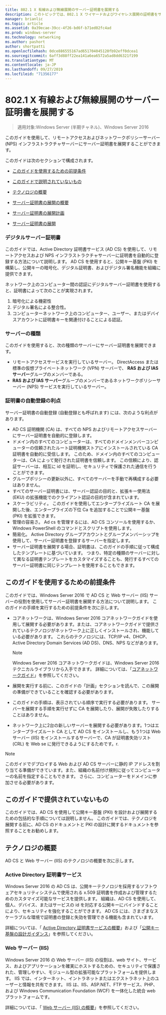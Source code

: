 ```yaml
---
title: 802.1 X 有線および無線展開のサーバー証明書を展開する
description: このトピックでは、802.1 X ワイヤードおよびワイヤレス展開の証明書をサーバーのデプロイ ガイドの一部
manager: brianlic
ms.topic: article
ms.assetid: 0a39ecae-39cc-4f26-bd6f-b71ed02fc4ad
ms.prod: windows-server
ms.technology: networking
ms.author: pashort
author: shortpatti
ms.openlocfilehash: 0dce886555167ad651704045120fb92eff0dcea1
ms.sourcegitcommit: 6aff3d88ff22ea141a6ea6572a5ad8dd6321f199
ms.translationtype: MT
ms.contentlocale: ja-JP
ms.lasthandoff: 09/27/2019
ms.locfileid: "71356177"
---
```

# <a name="deploy-server-certificates-for-8021x-wired-and-wireless-deployments"></a>802.1 X 有線および無線展開のサーバー証明書を展開する

>適用対象:Windows Server (半期チャネル)、Windows Server 2016

このガイドを使用して、リモートアクセスおよびネットワークポリシーサーバー (NPS) インフラストラクチャサーバーにサーバー証明書を展開することができます。   

このガイドは次のセクションで構成されます。  

-   [このガイドを使用するための前提条件](#bkmk_pre)  

-   [このガイドで説明されていないもの](#bkmk_not)  

-   [テクノロジの概要](#bkmk_tech)  

-   [サーバー証明書の展開の概要](Server-Certificate-Deployment-Overview.md)  

-   [サーバー証明書の展開計画](Server-Certificate-Deployment-Planning.md)  

-   [サーバー証明書の展開](Server-Certificate-Deployment.md)  

### <a name="digital-server-certificates"></a>**デジタルサーバー証明書**  
このガイドでは、Active Directory 証明書サービス (AD CS) を使用して、リモートアクセスおよび NPS インフラストラクチャサーバーに証明書を自動的に登録する方法について説明します。 AD CS を使用すると、公開キー基盤 (PKI) を構築し、公開キーの暗号化、デジタル証明書、およびデジタル署名機能を組織に提供できます。  

ネットワーク上のコンピューター間の認証にデジタルサーバー証明書を使用すると、証明書によって次のことが実現されます。   

1. 暗号化による機密性  
2. デジタル署名による整合性。  
3. コンピューターネットワーク上のコンピューター、ユーザー、またはデバイスアカウントに証明書キーを関連付けることによる認証。  

### <a name="server-types"></a>**サーバーの種類**  
このガイドを使用すると、次の種類のサーバーにサーバー証明書を展開できます。  
- リモートアクセスサービスを実行しているサーバー。 DirectAccess または標準の仮想プライベートネットワーク (VPN) サーバーで、 **RAS および IAS サーバー**グループのメンバーである。  
- **RAS および IAS サーバー**グループのメンバーであるネットワークポリシーサーバー (NPS) サービスを実行しているサーバー。  

### <a name="advantages-of-certificate-autoenrollment"></a>**証明書の自動登録の利点**  
サーバー証明書の自動登録 (自動登録とも呼ばれます) には、次のような利点があります。  

- AD CS 証明機関 (CA) は、すべての NPS およびリモートアクセスサーバーにサーバー証明書を自動的に登録します。  
- ドメイン内のすべてのコンピューターは、すべてのドメインメンバーコンピューターの信頼されたルート証明機関ストアにインストールされている CA 証明書を自動的に受信します。 このため、ドメイン内のすべてのコンピューターは、CA によって発行された証明書を信頼します。 この信頼により、認証サーバーは、相互に id を証明し、セキュリティで保護された通信を行うことができます。  
- グループポリシーの更新以外に、すべてのサーバーを手動で再構成する必要はありません。  
- すべてのサーバー証明書には、サーバー認証の目的と、拡張キー使用法 (EKU) の拡張機能でのクライアント認証の目的が含まれています。  
- スケーラビリティ。 このガイドを使用してエンタープライズルート CA を展開した後、エンタープライズの下位 Ca を追加することで公開キー基盤 (PKI) を拡張できます。  
- 管理の容易さ。 Ad cs を管理するには、AD CS コンソールを使用するか、Windows PowerShell のコマンドとスクリプトを使用します。  
- 簡易化。 Active Directory グループアカウントとグループメンバーシップを使用して、サーバー証明書を登録するサーバーを指定します。   
- サーバー証明書を展開する場合、証明書は、このガイドの手順に従って構成したテンプレートに基づいています。 つまり、特定の種類のサーバーに対して異なる証明書テンプレートをカスタマイズすることも、発行するすべてのサーバー証明書に同じテンプレートを使用することもできます。  

## <a name="bkmk_pre"></a>このガイドを使用するための前提条件  

このガイドでは、Windows Server 2016 で AD CS と Web サーバー (IIS) サーバーの役割を使用してサーバー証明書を展開する方法について説明します。 このガイドの手順を実行するための前提条件を次に示します。  

- コアネットワークは、Windows Server 2016 コアネットワークガイドを使用して展開する必要があります。または、コアネットワークガイドで提供されているテクノロジがネットワーク上に正しくインストールされ、機能している必要があります。 これらのテクノロジには、TCP/IP v4、DHCP、Active Directory Domain Services (AD DS)、DNS、NPS などがあります。  
  >[!NOTE]
  >Windows Server 2016 コアネットワークガイドは、Windows Server 2016 テクニカルライブラリから入手できます。 詳細については、「[コアネットワークガイド](../../../core-network-guide/Core-Network-Guide.md)」を参照してください。

- 展開を実行する前に、このガイドの「計画」セクションを読んで、この展開の準備ができていることを確認する必要があります。  
- このガイドの手順は、表示されている順序で実行する必要があります。 サーバーを展開する手順を実行せずに CA を展開したり、展開が失敗したりすることはありません。  
- ネットワーク上に2台の新しいサーバーを展開する必要があります。1つはエンタープライズルート CA として AD CS をインストールし、もう1つは Web サーバー (IIS) をインストールするサーバーで、CA が証明書失効リスト (CRL) を Web se に発行できるようにするためです。r.   

>[!NOTE]  
>このガイドでデプロイする Web および AD CS サーバーに静的 IP アドレスを割り当てる準備ができています。また、組織の名前付け規則に従ってコンピューターの名前を指定することもできます。 さらに、コンピューターをドメインに参加させる必要があります。  

## <a name="bkmk_not"></a>このガイドで提供されていないもの  
このガイドでは、AD CS を使用して公開キー基盤 (PKI) を設計および展開するための包括的な手順については説明しません。 このガイドでは、テクノロジを展開する前に、AD CS のドキュメントと PKI の設計に関するドキュメントを参照することをお勧めします。   

## <a name="bkmk_tech"></a>テクノロジの概要  
AD CS と Web サーバー (IIS) のテクノロジの概要を次に示します。  

### <a name="active-directory-certificate-services"></a>Active Directory 証明書サービス  
Windows Server 2016 の AD CS は、公開キーテクノロジを採用するソフトウェアセキュリティシステムで使用される x.509 証明書を作成および管理するためのカスタマイズ可能なサービスを提供します。 組織は、AD CS を使用して、個人、デバイス、またはサービスの id を対応する公開キーにバインドすることにより、セキュリティを強化することができます。 AD CS には、さまざまなスケーラブルな環境で証明書の登録と失効を管理できる機能も含まれています。  

詳細については、「 [Active Directory 証明書サービスの概要](https://technet.microsoft.com/library/hh831740.aspx)」および「[公開キー基盤の設計ガイダンス](https://social.technet.microsoft.com/wiki/contents/articles/2901.public-key-infrastructure-design-guidance.aspx)」を参照してください。  

### <a name="web-server-iis"></a>Web サーバー (IIS)  

Windows Server 2016 の Web サーバー (IIS) の役割は、web サイト、サービス、およびアプリケーションを確実にホストするための、セキュリティで保護された、管理しやすい、モジュール型の拡張可能なプラットフォームを提供します。 IIS では、インターネット、イントラネットまたはエクストラネット上のユーザーと情報を共有できます。 IIS は、IIS、ASP.NET、FTP サービス、PHP、および Windows Communication Foundation (WCF) を一体化した統合 web プラットフォームです。  

詳細については、「 [Web サーバー (IIS) の概要](https://technet.microsoft.com/library/hh831725.aspx)」を参照してください。  
